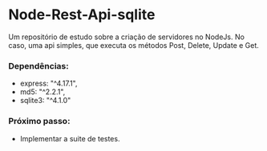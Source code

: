 # Node-Rest-Api-sqlite
Um repositório de estudo sobre a criação de servidores no NodeJs. No caso, uma api simples, que executa os métodos Post, Delete, Update e Get.

### Dependências:
* express: "^4.17.1",
* md5: "^2.2.1",
* sqlite3: "^4.1.0"


### Próximo passo:
* Implementar a suite de testes.